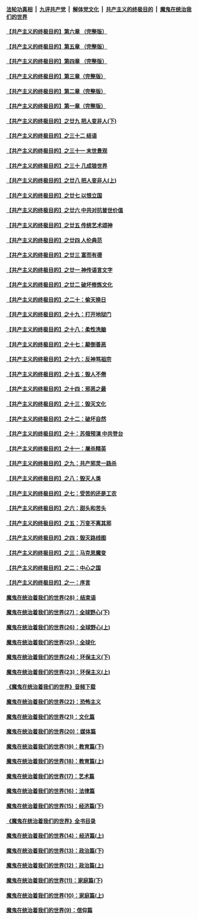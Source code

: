 ####  [法轮功真相](../../../../basic/blob/master/README.md?t=08210439) &nbsp;|&nbsp; [九评共产党](../../../../9ping.md/blob/master/README.md?t=08210439) &nbsp;|&nbsp; [解体党文化](../../../../jtdwh.md/blob/master/README.md?t=08210439)  &nbsp;|&nbsp; [共产主义的终极目的](../../../../gczydzjmd.md/blob/master/README.md?t=08210439) &nbsp;|&nbsp; [魔鬼在统治我们的世界](../../../../mgztzwmdsj.md/blob/master/README.md?t=08210439) 

#### [【共产主义的终极目的】第六章 （完整版）](../pages/nsc422/n11428913.md?t=08210439) 

#### [【共产主义的终极目的】第五章 （完整版）](../pages/nsc422/n11428912.md?t=08210439) 

#### [【共产主义的终极目的】第四章 （完整版）](../pages/nsc422/n11428907.md?t=08210439) 

#### [【共产主义的终极目的】第三章（完整版）](../pages/nsc422/n11428848.md?t=08210439) 

#### [【共产主义的终极目的】第二章（完整版）](../pages/nsc422/n11428831.md?t=08210439) 

#### [【共产主义的终极目的】第一章（完整版）](../pages/nsc422/n11417651.md?t=08210439) 

#### [【共产主义的终极目的】之廿九 把人变非人(下)](../pages/nsc422/n11344140.md?t=08210439) 

#### [【共产主义的终极目的】之三十二 结语](../pages/nsc422/n11360535.md?t=08210439) 

#### [【共产主义的终极目的】之三十一 末世景观](../pages/nsc422/n11351129.md?t=08210439) 

#### [【共产主义的终极目的】之三十 几成狼世界](../pages/nsc422/n11348280.md?t=08210439) 

#### [【共产主义的终极目的】之廿八 把人变非人(上)](../pages/nsc422/n11340492.md?t=08210439) 

#### [【共产主义的终极目的】之廿七 以恨立国](../pages/nsc422/n11336944.md?t=08210439) 

#### [【共产主义的终极目的】之廿六 中共对抗普世价值](../pages/nsc422/n11324785.md?t=08210439) 

#### [【共产主义的终极目的】之廿五 传统艺术颂神](../pages/nsc422/n11296396.md?t=08210439) 

#### [【共产主义的终极目的】之廿四 人伦典范](../pages/nsc422/n11296397.md?t=08210439) 

#### [【共产主义的终极目的】之廿三 富而有德](../pages/nsc422/n11283598.md?t=08210439) 

#### [【共产主义的终极目的】之廿一 神传语言文字](../pages/nsc422/n11263265.md?t=08210439) 

#### [【共产主义的终极目的】之廿二 破坏修炼文化](../pages/nsc422/n11245728.md?t=08210439) 

#### [【共产主义的终极目的】之二十：偷天换日](../pages/nsc422/n11238846.md?t=08210439) 

#### [【共产主义的终极目的】之十九：打开地狱门](../pages/nsc422/n11206376.md?t=08210439) 

#### [【共产主义的终极目的】之十八：柔性洗脑](../pages/nsc422/n11199994.md?t=08210439) 

#### [【共产主义的终极目的】之十七：颠倒善恶](../pages/nsc422/n11179782.md?t=08210439) 

#### [【共产主义的终极目的】之十六：反神骂祖宗](../pages/nsc422/n11166798.md?t=08210439) 

#### [【共产主义的终极目的】之十五：毁人不倦](../pages/nsc422/n11166792.md?t=08210439) 

#### [【共产主义的终极目的】之十四：邪恶之最](../pages/nsc422/n11150249.md?t=08210439) 

#### [【共产主义的终极目的】之十三：毁灭文化](../pages/nsc422/n11135227.md?t=08210439) 

#### [【共产主义的终极目的】之十二：破坏自然](../pages/nsc422/n11135214.md?t=08210439) 

#### [【共产主义的终极目的】之十：苏俄预演 中共登台](../pages/nsc422/n11118424.md?t=08210439) 

#### [【共产主义的终极目的】之十一：屠杀精英](../pages/nsc422/n11118442.md?t=08210439) 

#### [【共产主义的终极目的】之九：共产邪灵一路杀](../pages/nsc422/n11114139.md?t=08210439) 

#### [【共产主义的终极目的】之八：毁灭人类](../pages/nsc422/n11108503.md?t=08210439) 

#### [【共产主义的终极目的】之七：受苦的还是工农](../pages/nsc422/n11101809.md?t=08210439) 

#### [【共产主义的终极目的】之六：甜头和苦头](../pages/nsc422/n11096971.md?t=08210439) 

#### [【共产主义的终极目的】之五：万变不离其邪](../pages/nsc422/n11091285.md?t=08210439) 

#### [【共产主义的终极目的】之四：毁灭路线图](../pages/nsc422/n11086284.md?t=08210439) 

#### [【共产主义的终极目的】之三：马克思魔变](../pages/nsc422/n11061941.md?t=08210439) 

#### [【共产主义的终极目的】之二：中心之国](../pages/nsc422/n11047728.md?t=08210439) 

#### [【共产主义的终极目的】之一：序言](../pages/nsc422/n11086077.md?t=08210439) 

#### [魔鬼在统治着我们的世界(28)：结束语](../pages/nsc422/n10936246.md?t=08210439) 

#### [魔鬼在统治着我们的世界(27)：全球野心(下)](../pages/nsc422/n10928319.md?t=08210439) 

#### [魔鬼在统治着我们的世界(26)：全球野心(上)](../pages/nsc422/n10900318.md?t=08210439) 

#### [魔鬼在统治着我们的世界(25)：全球化](../pages/nsc422/n10788205.md?t=08210439) 

#### [魔鬼在统治着我们的世界(24)：环保主义(下)](../pages/nsc422/n10695307.md?t=08210439) 

#### [魔鬼在统治着我们的世界(23)：环保主义(上)](../pages/nsc422/n10688613.md?t=08210439) 

#### [《魔鬼在统治着我们的世界》音频下载](../pages/nsc422/n10635553.md?t=08210439) 

#### [魔鬼在统治着我们的世界(22)：恐怖主义](../pages/nsc422/n10614727.md?t=08210439) 

#### [魔鬼在统治着我们的世界(21)：文化篇](../pages/nsc422/n10597706.md?t=08210439) 

#### [魔鬼在统治着我们的世界(20)：媒体篇](../pages/nsc422/n10586579.md?t=08210439) 

#### [魔鬼在统治着我们的世界(19)：教育篇(下)](../pages/nsc422/n10564808.md?t=08210439) 

#### [魔鬼在统治着我们的世界(18)：教育篇(上)](../pages/nsc422/n10526970.md?t=08210439) 

#### [魔鬼在统治着我们的世界(17)：艺术篇](../pages/nsc422/n10499093.md?t=08210439) 

#### [魔鬼在统治着我们的世界(16)：法律篇](../pages/nsc422/n10485969.md?t=08210439) 

#### [魔鬼在统治着我们的世界(15)：经济篇(下)](../pages/nsc422/n10469975.md?t=08210439) 

#### [《魔鬼在统治着我们的世界》全书目录](../pages/nsc422/n10464261.md?t=08210439) 

#### [魔鬼在统治着我们的世界(14)：经济篇(上)](../pages/nsc422/n10457370.md?t=08210439) 

#### [魔鬼在统治着我们的世界(13)：政治篇(下)](../pages/nsc422/n10448270.md?t=08210439) 

#### [魔鬼在统治着我们的世界(12)：政治篇(上)](../pages/nsc422/n10444576.md?t=08210439) 

#### [魔鬼在统治着我们的世界(11)：家庭篇(下)](../pages/nsc422/n10440961.md?t=08210439) 

#### [魔鬼在统治着我们的世界(10)：家庭篇(上)](../pages/nsc422/n10435448.md?t=08210439) 

#### [魔鬼在统治着我们的世界(9)：信仰篇](../pages/nsc422/n10432159.md?t=08210439) 


